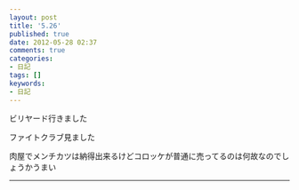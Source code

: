 ```yaml
---
layout: post
title: '5.26'
published: true
date: 2012-05-28 02:37
comments: true
categories:
- 日記
tags: []
keywords:
- 日記
---
```

ビリヤード行きました

ファイトクラブ見ました

肉屋でメンチカツは納得出来るけどコロッケが普通に売ってるのは何故なのでしょうかうまい

---

